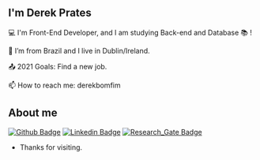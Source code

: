## I'm Derek Prates


:computer: I'm Front-End Developer, and I am studying Back-end and Database :books: !

:house_with_garden: I’m from Brazil and I live in Dublin/Ireland.

:outbox_tray: 2021 Goals: Find a new job.

📫 How to reach me: derekbomfim
 

## About me

[![Github Badge](https://img.shields.io/badge/-Github-000?style=flat-square&logo=Github&logoColor=white&link=https://github.com/derekbomfimprates)](https://github.com/derekbomfimprates) [![Linkedin Badge](https://img.shields.io/badge/-LinkedIn-blue?style=flat-square&logo=Linkedin&logoColor=white&link=https://www.linkedin.com/in/derekprates/)]( https://www.linkedin.com/in/derekprates/) [![Research_Gate Badge](https://img.shields.io/badge/Research_Gate-00CCBB.svg?&style=flat-square&logo=ResearchGate&logoColor=white&link=https://www.researchgate.net/profile/Derek-Prates)]( https://www.researchgate.net/profile/Derek-Prates) 


- Thanks for visiting.

<!---
derekbomfimprates/derekbomfimprates is a ✨ special ✨ repository because its `README.md` (this file) appears on your GitHub profile.
You can click the Preview link to take a look at your changes.
--->
